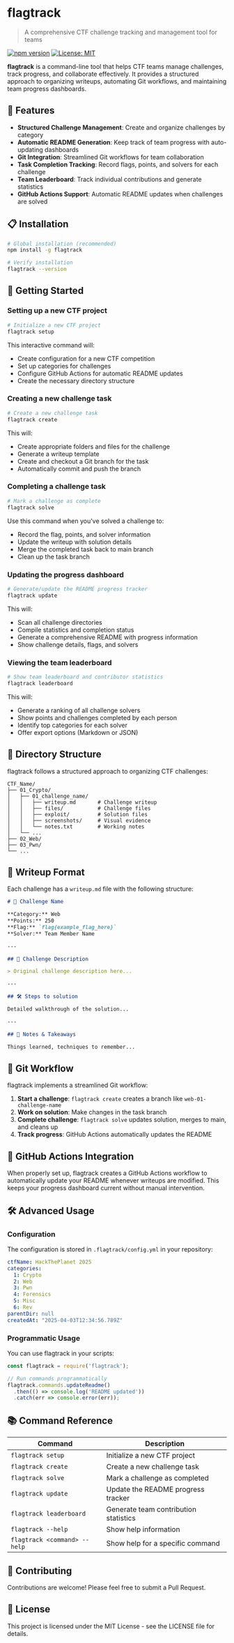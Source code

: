 # flagtrack

> A comprehensive CTF challenge tracking and management tool for teams

[![npm version](https://img.shields.io/npm/v/flagtrack.svg)](https://www.npmjs.com/package/flagtrack)
[![License: MIT](https://img.shields.io/badge/License-MIT-blue.svg)](https://opensource.org/licenses/MIT)

**flagtrack** is a command-line tool that helps CTF teams manage challenges, track progress, and collaborate effectively. It provides a structured approach to organizing writeups, automating Git workflows, and maintaining team progress dashboards.

## 🚀 Features

- **Structured Challenge Management**: Create and organize challenges by category
- **Automatic README Generation**: Keep track of team progress with auto-updating dashboards
- **Git Integration**: Streamlined Git workflows for team collaboration
- **Task Completion Tracking**: Record flags, points, and solvers for each challenge
- **Team Leaderboard**: Track individual contributions and generate statistics
- **GitHub Actions Support**: Automatic README updates when challenges are solved

## 📋 Installation

```bash
# Global installation (recommended)
npm install -g flagtrack

# Verify installation
flagtrack --version
```

## 🧩 Getting Started

### Setting up a new CTF project

```bash
# Initialize a new CTF project
flagtrack setup
```

This interactive command will:
- Create configuration for a new CTF competition
- Set up categories for challenges
- Configure GitHub Actions for automatic README updates
- Create the necessary directory structure

### Creating a new challenge task

```bash
# Create a new challenge task
flagtrack create
```

This will:
- Create appropriate folders and files for the challenge
- Generate a writeup template
- Create and checkout a Git branch for the task
- Automatically commit and push the branch

### Completing a challenge task

```bash
# Mark a challenge as complete
flagtrack solve
```

Use this command when you've solved a challenge to:
- Record the flag, points, and solver information
- Update the writeup with solution details
- Merge the completed task back to main branch
- Clean up the task branch

### Updating the progress dashboard

```bash
# Generate/update the README progress tracker
flagtrack update
```

This will:
- Scan all challenge directories
- Compile statistics and completion status
- Generate a comprehensive README with progress information
- Show challenge details, flags, and solvers

### Viewing the team leaderboard

```bash
# Show team leaderboard and contributor statistics
flagtrack leaderboard
```

This will:
- Generate a ranking of all challenge solvers
- Show points and challenges completed by each person
- Identify top categories for each solver
- Offer export options (Markdown or JSON)

## 📂 Directory Structure

flagtrack follows a structured approach to organizing CTF challenges:

```
CTF_Name/
├── 01_Crypto/
│   ├── 01_challenge_name/
│   │   ├── writeup.md       # Challenge writeup
│   │   ├── files/           # Challenge files
│   │   ├── exploit/         # Solution files
│   │   ├── screenshots/     # Visual evidence
│   │   └── notes.txt        # Working notes
│   └── ...
├── 02_Web/
├── 03_Pwn/
└── ...
```

## 📝 Writeup Format

Each challenge has a `writeup.md` file with the following structure:

```markdown
# 🧩 Challenge Name

**Category:** Web  
**Points:** 250  
**Flag:** `flag{example_flag_here}`  
**Solver:** Team Member Name

---

## 📝 Challenge Description

> Original challenge description here...

---

## 🛠️ Steps to solution

Detailed walkthrough of the solution...

---

## 🧠 Notes & Takeaways

Things learned, techniques to remember...
```

## 🤝 Git Workflow

flagtrack implements a streamlined Git workflow:

1. **Start a challenge**: `flagtrack create` creates a branch like `web-01-challenge-name`
2. **Work on solution**: Make changes in the task branch
3. **Complete challenge**: `flagtrack solve` updates solution, merges to main, and cleans up
4. **Track progress**: GitHub Actions automatically updates the README

## 🔄 GitHub Actions Integration

When properly set up, flagtrack creates a GitHub Actions workflow to automatically update your README whenever writeups are modified. This keeps your progress dashboard current without manual intervention.

## 🛠️ Advanced Usage

### Configuration

The configuration is stored in `.flagtrack/config.yml` in your repository:

```yaml
ctfName: HackThePlanet 2025
categories:
  1: Crypto
  2: Web
  3: Pwn
  4: Forensics
  5: Misc
  6: Rev
parentDir: null
createdAt: "2025-04-03T12:34:56.789Z"
```

### Programmatic Usage

You can use flagtrack in your scripts:

```javascript
const flagtrack = require('flagtrack');

// Run commands programmatically
flagtrack.commands.updateReadme()
  .then(() => console.log('README updated'))
  .catch(err => console.error(err));
```

## 📚 Command Reference

| Command | Description |
|---------|-------------|
| `flagtrack setup` | Initialize a new CTF project |
| `flagtrack create` | Create a new challenge task |
| `flagtrack solve` | Mark a challenge as completed |
| `flagtrack update` | Update the README progress tracker |
| `flagtrack leaderboard` | Generate team contribution statistics |
| `flagtrack --help` | Show help information |
| `flagtrack <command> --help` | Show help for a specific command |

## 🔐 Contributing

Contributions are welcome! Please feel free to submit a Pull Request.

## 📄 License

This project is licensed under the MIT License - see the LICENSE file for details.

